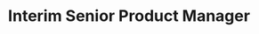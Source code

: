 ---
company: "MURAL"
title: "Interim Senior Product Manager"
timeframe: "Nov 2021 – Jul 2022"
visible: true
order: 5
context: ["Interim Leadership", "Product Delivery", "Remote Collaboration", "Strategic Integration", "Technical Validation"]
responsibilities:
  - Stepped in as interim product leader at global visual collaboration platform, rapidly adapting to company culture while maintaining delivery momentum across remote teams.
  - Delivered in-product help and learning feature that improved onboarding completion rates and reduced early-stage user churn across global user base.
  - Developed proof of concept within 2 weeks using Postman, demonstrating technical feasibility for in-whiteboard template insertion addressing key competitor gap.
  - Led integration strategy for a newly acquired organisation's content, coordinating cross-functional collaboration and ensuring alignment with company vision and strategic objectives.
  - Facilitated design thinking workshops and rapid prototyping while building trust with distributed squad members and maintaining high delivery standards.
---